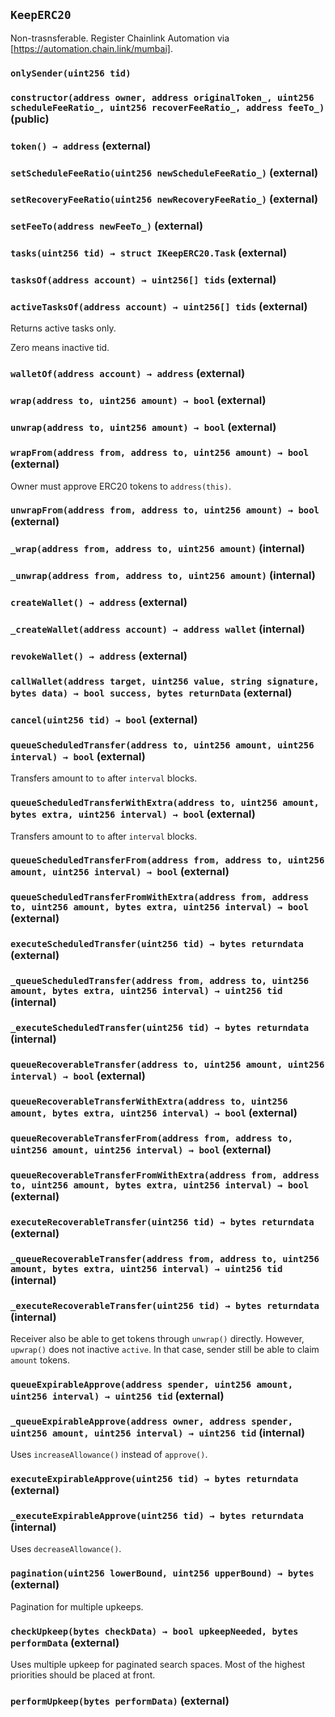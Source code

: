 ## `KeepERC20`



Non-trasnsferable.
Register Chainlink Automation via [https://automation.chain.link/mumbai].

### `onlySender(uint256 tid)`






### `constructor(address owner, address originalToken_, uint256 scheduleFeeRatio_, uint256 recoverFeeRatio_, address feeTo_)` (public)





### `token() → address` (external)





### `setScheduleFeeRatio(uint256 newScheduleFeeRatio_)` (external)





### `setRecoveryFeeRatio(uint256 newRecoveryFeeRatio_)` (external)





### `setFeeTo(address newFeeTo_)` (external)





### `tasks(uint256 tid) → struct IKeepERC20.Task` (external)





### `tasksOf(address account) → uint256[] tids` (external)





### `activeTasksOf(address account) → uint256[] tids` (external)

Returns active tasks only.


Zero means inactive tid.

### `walletOf(address account) → address` (external)





### `wrap(address to, uint256 amount) → bool` (external)





### `unwrap(address to, uint256 amount) → bool` (external)





### `wrapFrom(address from, address to, uint256 amount) → bool` (external)



Owner must approve ERC20 tokens to `address(this)`.

### `unwrapFrom(address from, address to, uint256 amount) → bool` (external)





### `_wrap(address from, address to, uint256 amount)` (internal)





### `_unwrap(address from, address to, uint256 amount)` (internal)





### `createWallet() → address` (external)





### `_createWallet(address account) → address wallet` (internal)





### `revokeWallet() → address` (external)





### `callWallet(address target, uint256 value, string signature, bytes data) → bool success, bytes returnData` (external)





### `cancel(uint256 tid) → bool` (external)





### `queueScheduledTransfer(address to, uint256 amount, uint256 interval) → bool` (external)

Transfers amount to `to` after `interval` blocks.



### `queueScheduledTransferWithExtra(address to, uint256 amount, bytes extra, uint256 interval) → bool` (external)

Transfers amount to `to` after `interval` blocks.



### `queueScheduledTransferFrom(address from, address to, uint256 amount, uint256 interval) → bool` (external)





### `queueScheduledTransferFromWithExtra(address from, address to, uint256 amount, bytes extra, uint256 interval) → bool` (external)





### `executeScheduledTransfer(uint256 tid) → bytes returndata` (external)





### `_queueScheduledTransfer(address from, address to, uint256 amount, bytes extra, uint256 interval) → uint256 tid` (internal)





### `_executeScheduledTransfer(uint256 tid) → bytes returndata` (internal)





### `queueRecoverableTransfer(address to, uint256 amount, uint256 interval) → bool` (external)





### `queueRecoverableTransferWithExtra(address to, uint256 amount, bytes extra, uint256 interval) → bool` (external)





### `queueRecoverableTransferFrom(address from, address to, uint256 amount, uint256 interval) → bool` (external)





### `queueRecoverableTransferFromWithExtra(address from, address to, uint256 amount, bytes extra, uint256 interval) → bool` (external)





### `executeRecoverableTransfer(uint256 tid) → bytes returndata` (external)





### `_queueRecoverableTransfer(address from, address to, uint256 amount, bytes extra, uint256 interval) → uint256 tid` (internal)





### `_executeRecoverableTransfer(uint256 tid) → bytes returndata` (internal)

Receiver also be able to get tokens through `unwrap()` directly.
However, `upwrap()` does not inactive `active`.
In that case, sender still be able to claim `amount` tokens.



### `queueExpirableApprove(address spender, uint256 amount, uint256 interval) → uint256 tid` (external)





### `_queueExpirableApprove(address owner, address spender, uint256 amount, uint256 interval) → uint256 tid` (internal)



Uses `increaseAllowance()` instead of `approve()`.

### `executeExpirableApprove(uint256 tid) → bytes returndata` (external)





### `_executeExpirableApprove(uint256 tid) → bytes returndata` (internal)



Uses `decreaseAllowance()`.

### `pagination(uint256 lowerBound, uint256 upperBound) → bytes` (external)



Pagination for multiple upkeeps.

### `checkUpkeep(bytes checkData) → bool upkeepNeeded, bytes performData` (external)



Uses multiple upkeep for paginated search spaces.
Most of the highest priorities should be placed at front.

### `performUpkeep(bytes performData)` (external)






